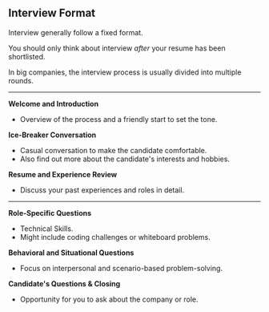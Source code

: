 <!--
.slide: data-background-image="https://images.unsplash.com/photo-1522202176988-66273c2fd55f" data-background-opacity="0.2"
-->

## <span class="color-yellow-500">Interview</span> Format

Interview generally follow a <span class="color-yellow-500">fixed</span> format.

You should only think about interview *after* your resume has been shortlisted.

In big companies, the interview process is usually divided into multiple rounds.

---

<!--
.slide: data-background-image="https://images.unsplash.com/photo-1522202176988-66273c2fd55f" data-background-opacity="0.1"
-->

**<span class="color-yellow-400">Welcome and Introduction</span>**
  - Overview of the process and a friendly start to set the tone.

**<span class="color-yellow-400">Ice-Breaker Conversation</span>**
  - Casual conversation to make the candidate comfortable.
  - Also find out more about the candidate's interests and hobbies.

**<span class="color-yellow-400">Resume and Experience Review</span>**
  - Discuss your past experiences and roles in detail.

---

<!--
.slide: data-background-image="https://images.unsplash.com/photo-1522202176988-66273c2fd55f" data-background-opacity="0.1"
-->

**<span class="color-yellow-400">Role-Specific Questions</span>**
  - Technical Skills.
  - Might include coding challenges or whiteboard problems.

**<span class="color-yellow-400">Behavioral and Situational Questions</span>**
  - Focus on interpersonal and scenario-based problem-solving.

**<span class="color-yellow-400">Candidate's Questions & Closing</span>**
  - Opportunity for you to ask about the company or role.
